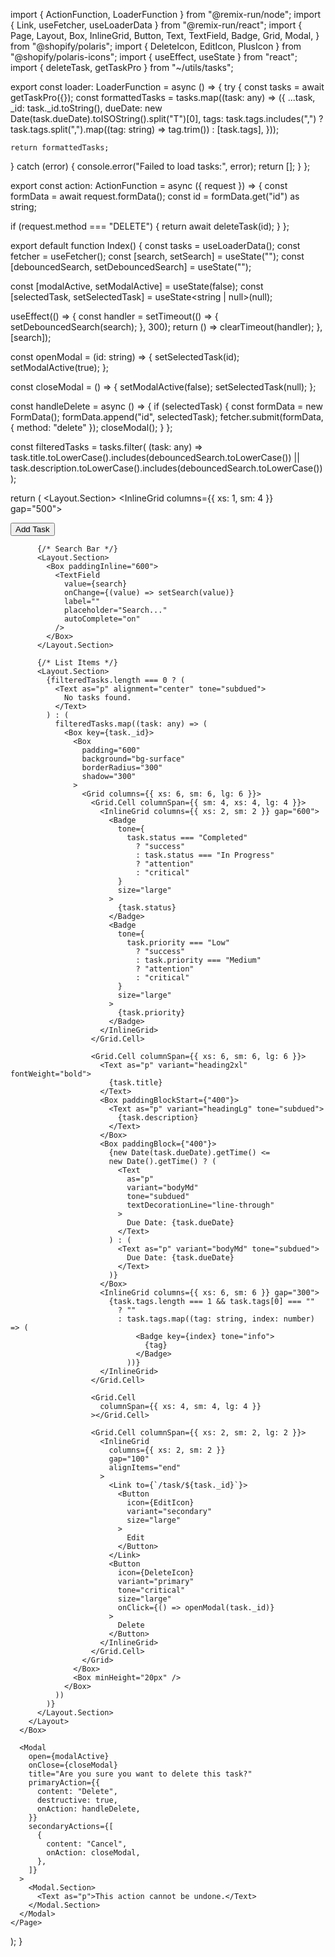import { ActionFunction, LoaderFunction } from "@remix-run/node";
import { Link, useFetcher, useLoaderData } from "@remix-run/react";
import {
Page,
Layout,
Box,
InlineGrid,
Button,
Text,
TextField,
Badge,
Grid,
Modal,
} from "@shopify/polaris";
import { DeleteIcon, EditIcon, PlusIcon } from "@shopify/polaris-icons";
import { useEffect, useState } from "react";
import { deleteTask, getTaskPro } from "~/utils/tasks";

export const loader: LoaderFunction = async () => {
try {
const tasks = await getTaskPro({});
const formattedTasks = tasks.map((task: any) => ({
...task,
\_id: task.\_id.toString(),
dueDate: new Date(task.dueDate).toISOString().split("T")[0],
tags: task.tags.includes(",")
? task.tags.split(",").map((tag: string) => tag.trim())
: [task.tags],
}));

    return formattedTasks;

} catch (error) {
console.error("Failed to load tasks:", error);
return [];
}
};

export const action: ActionFunction = async ({ request }) => {
const formData = await request.formData();
const id = formData.get("id") as string;

if (request.method === "DELETE") {
return await deleteTask(id);
}
};

export default function Index() {
const tasks = useLoaderData<typeof loader>();
const fetcher = useFetcher();
const [search, setSearch] = useState("");
const [debouncedSearch, setDebouncedSearch] = useState("");

const [modalActive, setModalActive] = useState(false);
const [selectedTask, setSelectedTask] = useState<string | null>(null);

useEffect(() => {
const handler = setTimeout(() => {
setDebouncedSearch(search);
}, 300);
return () => clearTimeout(handler);
}, [search]);

const openModal = (id: string) => {
setSelectedTask(id);
setModalActive(true);
};

const closeModal = () => {
setModalActive(false);
setSelectedTask(null);
};

const handleDelete = async () => {
if (selectedTask) {
const formData = new FormData();
formData.append("id", selectedTask);
fetcher.submit(formData, { method: "delete" });
closeModal();
}
};

const filteredTasks = tasks.filter(
(task: any) =>
task.title.toLowerCase().includes(debouncedSearch.toLowerCase()) ||
task.description.toLowerCase().includes(debouncedSearch.toLowerCase())
);

return (
<Page title="Task List" narrowWidth>
<Box
        background="bg-fill-secondary"
        padding="600"
        borderRadius="300"
        shadow="400"
      >
<Layout>
<Layout.Section>
<Box padding="600">
<InlineGrid columns={{ xs: 1, sm: 4 }} gap="500">
<Link to="/task/new">
<Button size="large" icon={PlusIcon}>
Add Task
</Button>
</Link>
</InlineGrid>
</Box>
</Layout.Section>

          {/* Search Bar */}
          <Layout.Section>
            <Box paddingInline="600">
              <TextField
                value={search}
                onChange={(value) => setSearch(value)}
                label=""
                placeholder="Search..."
                autoComplete="on"
              />
            </Box>
          </Layout.Section>

          {/* List Items */}
          <Layout.Section>
            {filteredTasks.length === 0 ? (
              <Text as="p" alignment="center" tone="subdued">
                No tasks found.
              </Text>
            ) : (
              filteredTasks.map((task: any) => (
                <Box key={task._id}>
                  <Box
                    padding="600"
                    background="bg-surface"
                    borderRadius="300"
                    shadow="300"
                  >
                    <Grid columns={{ xs: 6, sm: 6, lg: 6 }}>
                      <Grid.Cell columnSpan={{ sm: 4, xs: 4, lg: 4 }}>
                        <InlineGrid columns={{ xs: 2, sm: 2 }} gap="600">
                          <Badge
                            tone={
                              task.status === "Completed"
                                ? "success"
                                : task.status === "In Progress"
                                ? "attention"
                                : "critical"
                            }
                            size="large"
                          >
                            {task.status}
                          </Badge>
                          <Badge
                            tone={
                              task.priority === "Low"
                                ? "success"
                                : task.priority === "Medium"
                                ? "attention"
                                : "critical"
                            }
                            size="large"
                          >
                            {task.priority}
                          </Badge>
                        </InlineGrid>
                      </Grid.Cell>

                      <Grid.Cell columnSpan={{ xs: 6, sm: 6, lg: 6 }}>
                        <Text as="p" variant="heading2xl" fontWeight="bold">
                          {task.title}
                        </Text>
                        <Box paddingBlockStart={"400"}>
                          <Text as="p" variant="headingLg" tone="subdued">
                            {task.description}
                          </Text>
                        </Box>
                        <Box paddingBlock={"400"}>
                          {new Date(task.dueDate).getTime() <=
                          new Date().getTime() ? (
                            <Text
                              as="p"
                              variant="bodyMd"
                              tone="subdued"
                              textDecorationLine="line-through"
                            >
                              Due Date: {task.dueDate}
                            </Text>
                          ) : (
                            <Text as="p" variant="bodyMd" tone="subdued">
                              Due Date: {task.dueDate}
                            </Text>
                          )}
                        </Box>
                        <InlineGrid columns={{ xs: 6, sm: 6 }} gap="300">
                          {task.tags.length === 1 && task.tags[0] === ""
                            ? ""
                            : task.tags.map((tag: string, index: number) => (
                                <Badge key={index} tone="info">
                                  {tag}
                                </Badge>
                              ))}
                        </InlineGrid>
                      </Grid.Cell>

                      <Grid.Cell
                        columnSpan={{ xs: 4, sm: 4, lg: 4 }}
                      ></Grid.Cell>

                      <Grid.Cell columnSpan={{ xs: 2, sm: 2, lg: 2 }}>
                        <InlineGrid
                          columns={{ xs: 2, sm: 2 }}
                          gap="100"
                          alignItems="end"
                        >
                          <Link to={`/task/${task._id}`}>
                            <Button
                              icon={EditIcon}
                              variant="secondary"
                              size="large"
                            >
                              Edit
                            </Button>
                          </Link>
                          <Button
                            icon={DeleteIcon}
                            variant="primary"
                            tone="critical"
                            size="large"
                            onClick={() => openModal(task._id)}
                          >
                            Delete
                          </Button>
                        </InlineGrid>
                      </Grid.Cell>
                    </Grid>
                  </Box>
                  <Box minHeight="20px" />
                </Box>
              ))
            )}
          </Layout.Section>
        </Layout>
      </Box>

      <Modal
        open={modalActive}
        onClose={closeModal}
        title="Are you sure you want to delete this task?"
        primaryAction={{
          content: "Delete",
          destructive: true,
          onAction: handleDelete,
        }}
        secondaryActions={[
          {
            content: "Cancel",
            onAction: closeModal,
          },
        ]}
      >
        <Modal.Section>
          <Text as="p">This action cannot be undone.</Text>
        </Modal.Section>
      </Modal>
    </Page>

);
}
